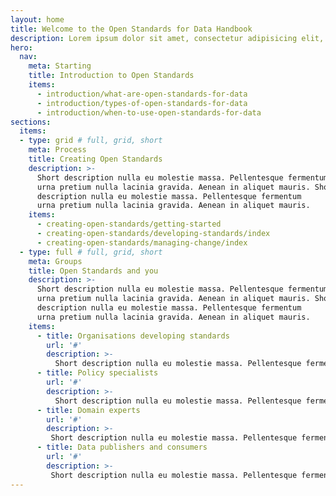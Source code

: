 ```yaml
---
layout: home
title: Welcome to the Open Standards for Data Handbook
description: Lorem ipsum dolor sit amet, consectetur adipisicing elit, sed do eiusmod tempor incididunt ut labore et dolore magna aliqua. Ut enim ad minim veniam, quis nostrud exercitation ullamco laboris nisi ut aliquip ex ea commodo consequat. Duis aute irure dolor in reprehenderit in voluptate velit esse cillum dolore eu fugiat nulla pariatur. Excepteur sint occaecat cupidatat non proident, sunt in culpa qui officia deserunt mollit anim id est laborum
hero:
  nav:
    meta: Starting
    title: Introduction to Open Standards
    items:
      - introduction/what-are-open-standards-for-data
      - introduction/types-of-open-standards-for-data
      - introduction/when-to-use-open-standards-for-data
sections:
  items:
  - type: grid # full, grid, short
    meta: Process
    title: Creating Open Standards
    description: >-
      Short description nulla eu molestie massa. Pellentesque fermentum
      urna pretium nulla lacinia gravida. Aenean in aliquet mauris. Short
      description nulla eu molestie massa. Pellentesque fermentum
      urna pretium nulla lacinia gravida. Aenean in aliquet mauris.
    items:
      - creating-open-standards/getting-started
      - creating-open-standards/developing-standards/index
      - creating-open-standards/managing-change/index
  - type: full # full, grid, short
    meta: Groups
    title: Open Standards and you
    description: >-
      Short description nulla eu molestie massa. Pellentesque fermentum
      urna pretium nulla lacinia gravida. Aenean in aliquet mauris. Short
      description nulla eu molestie massa. Pellentesque fermentum
      urna pretium nulla lacinia gravida. Aenean in aliquet mauris.
    items:
      - title: Organisations developing standards
        url: '#'
        description: >-
          Short description nulla eu molestie massa. Pellentesque fermentum urna pretium nulla lacinia gravida. Aenean in aliquet mauris.
      - title: Policy specialists
        url: '#'
        description: >-
          Short description nulla eu molestie massa. Pellentesque fermentum urna pretium nulla lacinia gravida. Aenean in aliquet mauris.
      - title: Domain experts
        url: '#'
        description: >-
         Short description nulla eu molestie massa. Pellentesque fermentum urna pretium nulla lacinia gravida. Aenean in aliquet mauris.
      - title: Data publishers and consumers
        url: '#'
        description: >-
         Short description nulla eu molestie massa. Pellentesque fermentum urna pretium nulla lacinia gravida. Aenean in aliquet mauris.
---
```

